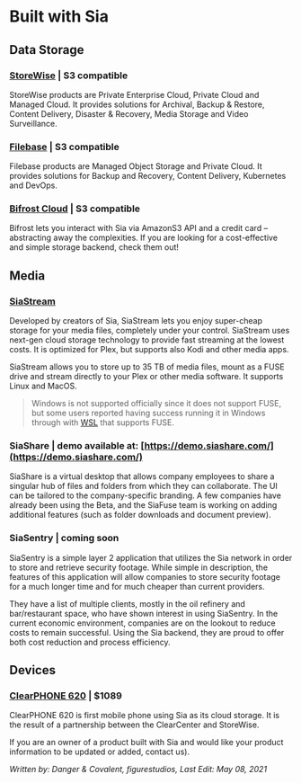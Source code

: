 # Built with Sia
## Data Storage
### [StoreWise](https://storewise.tech) | S3 compatible
StoreWise products are Private Enterprise Cloud, Private Cloud and Managed Cloud. It provides solutions for Archival, Backup & Restore, Content Delivery, Disaster & Recovery, Media Storage and Video Surveillance.

### [Filebase](https://filebase.com) | S3 compatible
Filebase products are Managed Object Storage and Private Cloud. It provides solutions for Backup and Recovery, Content Delivery, Kubernetes and DevOps.

### [Bifrost Cloud](https://www.bifrostcloud.com/) | S3 compatible
Bifrost lets you interact with Sia via AmazonS3 API and a credit card – abstracting away the complexities. If you are looking for a cost-effective and simple storage backend, check them out!

## Media
### [SiaStream](https://siastream.tech)
Developed by creators of Sia, SiaStream lets you enjoy super-cheap storage for your media files, completely under your control. SiaStream uses next-gen cloud storage technology to provide fast streaming at the lowest costs. It is optimized for Plex, but supports also Kodi and other media apps.

SiaStream allows you to store up to 35 TB of media files, mount as a FUSE drive and stream directly to your Plex or other media software. It supports Linux and MacOS.

> Windows is not supported officially since it does not support FUSE, but some users reported having success running it in Windows through with [WSL](https://docs.microsoft.com/en-us/linux/wsl/install-on-server) that supports FUSE.

### SiaShare | demo available at: [https://demo.siashare.com/](https://demo.siashare.com/)
SiaShare is a virtual desktop that allows company employees to share a singular hub of files and folders from which they can collaborate. The UI can be tailored to the company-specific branding. A few companies have already been using the Beta, and the SiaFuse team is working on adding additional features (such as folder downloads and document preview).

### SiaSentry | coming soon
SiaSentry is a simple layer 2 application that utilizes the Sia network in order to store and retrieve security footage. While simple in description, the features of this application will allow companies to store security footage for a much longer time and for much cheaper than current providers.

They have a list of multiple clients, mostly in the oil refinery and bar/restaurant space, who have shown interest in using SiaSentry. In the current economic environment, companies are on the lookout to reduce costs to remain successful. Using the Sia backend, they are proud to offer both cost reduction and process efficiency.

## Devices
### [ClearPHONE 620](https://www.clear.store) | $1089
ClearPHONE 620 is first mobile phone using Sia as its cloud storage. It is the result of a partnership between the ClearCenter and StoreWise.

If you are an owner of a product built with Sia and would like your product information to be updated or added, contact us).

*Written by: Danger & Covalent, figurestudios, Last Edit: May 08, 2021*
